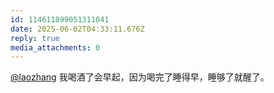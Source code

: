 ```yaml
---
id: 114611899051311041
date: 2025-06-02T04:33:11.676Z
reply: true
media_attachments: 0
---
```


[@laozhang](https://suo.si/@laozhang) 我喝酒了会早起，因为喝完了睡得早，睡够了就醒了。

